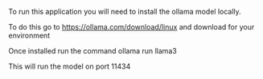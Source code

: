 To run this application you will need to install the ollama model locally.

To do this go to https://ollama.com/download/linux and download for your environment

Once installed run the command ollama run llama3

This will run the model on port 11434
